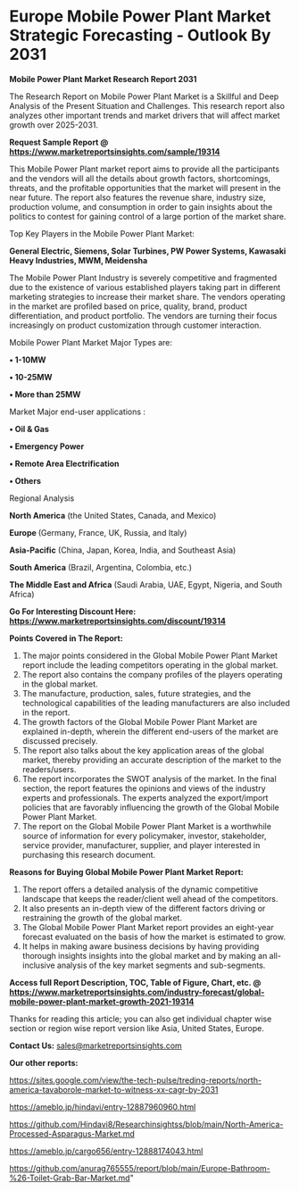 # Europe Mobile Power Plant Market Strategic Forecasting - Outlook By 2031

<strong>Mobile Power Plant Market Research Report 2031</strong>

The Research Report on Mobile Power Plant Market is a Skillful and Deep Analysis of the Present Situation and Challenges. This research report also analyzes other important trends and market drivers that will affect market growth over 2025-2031.

<strong>Request Sample Report @ <a href=https://www.marketreportsinsights.com/sample/19314>https://www.marketreportsinsights.com/sample/19314</a></strong>

This Mobile Power Plant market report aims to provide all the participants and the vendors will all the details about growth factors, shortcomings, threats, and the profitable opportunities that the market will present in the near future. The report also features the revenue share, industry size, production volume, and consumption in order to gain insights about the politics to contest for gaining control of a large portion of the market share.

Top Key Players in the Mobile Power Plant Market:

<strong>General Electric, Siemens, Solar Turbines, PW Power Systems, Kawasaki Heavy Industries, MWM, Meidensha</strong>

The Mobile Power Plant Industry is severely competitive and fragmented due to the existence of various established players taking part in different marketing strategies to increase their market share. The vendors operating in the market are profiled based on price, quality, brand, product differentiation, and product portfolio. The vendors are turning their focus increasingly on product customization through customer interaction.

Mobile Power Plant Market Major Types are:

<strong>• 1-10MW

• 10-25MW

• More than 25MW</strong>

Market Major end-user applications :

<strong>• Oil & Gas

• Emergency Power

• Remote Area Electrification

• Others</strong>

Regional Analysis

</u><strong><b>North America</b></strong> (the United States, Canada, and Mexico)

<strong><b>Europe </b></strong>(Germany, France, UK, Russia, and Italy)

<strong><b>Asia-Pacific</b></strong> (China, Japan, Korea, India, and Southeast Asia)

<strong><b>South America</b></strong> (Brazil, Argentina, Colombia, etc.)

<strong><b>The Middle East and Africa</b></strong> (Saudi Arabia, UAE, Egypt, Nigeria, and South Africa)

<strong>Go For Interesting Discount Here: <a href=https://www.marketreportsinsights.com/discount/19314>https://www.marketreportsinsights.com/discount/19314</a></strong>

<strong>Points Covered in The Report:</strong>
<ol>
  <li>The major points considered in the Global Mobile Power Plant Market report include the leading competitors operating in the global market.</li>
  <li>The report also contains the company profiles of the players operating in the global market.</li>
  <li>The manufacture, production, sales, future strategies, and the technological capabilities of the leading manufacturers are also included in the report.</li>
  <li>The growth factors of the Global Mobile Power Plant Market are explained in-depth, wherein the different end-users of the market are discussed precisely.</li>
  <li>The report also talks about the key application areas of the global market, thereby providing an accurate description of the market to the readers/users.</li>
  <li>The report incorporates the SWOT analysis of the market. In the final section, the report features the opinions and views of the industry experts and professionals. The experts analyzed the export/import policies that are favorably influencing the growth of the Global Mobile Power Plant Market.</li>
  <li>The report on the Global Mobile Power Plant Market is a worthwhile source of information for every policymaker, investor, stakeholder, service provider, manufacturer, supplier, and player interested in purchasing this research document.</li>
</ol>
<strong>Reasons for Buying Global Mobile Power Plant Market Report:</strong>

<ol>
  <li>The report offers a detailed analysis of the dynamic competitive landscape that keeps the reader/client well ahead of the competitors.</li>
  <li>It also presents an in-depth view of the different factors driving or restraining the growth of the global market.</li>
  <li>The Global Mobile Power Plant Market report provides an eight-year forecast evaluated on the basis of how the market is estimated to grow.</li>
  <li>It helps in making aware business decisions by having providing thorough insights insights into the global market and by making an all-inclusive analysis of the key market segments and sub-segments.</li>
</ol>
<strong>Access full Report Description, TOC, Table of Figure, Chart, etc. @ <a href=https://www.marketreportsinsights.com/industry-forecast/global-mobile-power-plant-market-growth-2021-19314>https://www.marketreportsinsights.com/industry-forecast/global-mobile-power-plant-market-growth-2021-19314</a></strong>


Thanks for reading this article; you can also get individual chapter wise section or region wise report version like Asia, United States, Europe.

<strong>Contact Us:</strong>
sales@marketreportsinsights.com

<strong>Our other reports:</strong>

<a href=https://sites.google.com/view/the-tech-pulse/treding-reports/north-america-tavaborole-market-to-witness-xx-cagr-by-2031>https://sites.google.com/view/the-tech-pulse/treding-reports/north-america-tavaborole-market-to-witness-xx-cagr-by-2031</a>

<a href=https://ameblo.jp/hindavi/entry-12887960960.html>https://ameblo.jp/hindavi/entry-12887960960.html</a>

<a href=https://github.com/Hindavi8/Researchinsightss/blob/main/North-America-Processed-Asparagus-Market.md>https://github.com/Hindavi8/Researchinsightss/blob/main/North-America-Processed-Asparagus-Market.md</a>

<a href=https://ameblo.jp/cargo656/entry-12888174043.html>https://ameblo.jp/cargo656/entry-12888174043.html</a>

<a href=https://github.com/anurag765555/report/blob/main/Europe-Bathroom-%26-Toilet-Grab-Bar-Market.md>https://github.com/anurag765555/report/blob/main/Europe-Bathroom-%26-Toilet-Grab-Bar-Market.md</a>"
